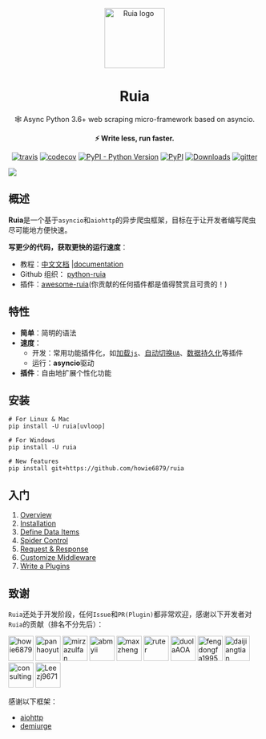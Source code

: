 <p align="center"><img src="https://raw.githubusercontent.com/howie6879/ruia/master/docs/images/logo.png" width='120px' height='120px' alt="Ruia logo" >
</p>
<h1 align="center">Ruia</h1>
<p align="center">🕸️ Async Python 3.6+ web scraping micro-framework based on asyncio.</p>
<p align="center"><strong>⚡ Write less, run faster.</strong></p>

<p align="center">
<a href="https://travis-ci.org/howie6879/ruia"><img src="https://travis-ci.org/howie6879/ruia.svg?branch=master" alt="travis"></a>
<a href="https://travis-ci.org/howie6879/ruia"><img src="https://codecov.io/gh/howie6879/ruia/branch/master/graph/badge.svg" alt="codecov"></a>
<a href="https://pypi.org/project/ruia"><img src="https://img.shields.io/pypi/pyversions/ruia.svg" alt="PyPI - Python Version"></a>
<a href="https://pypi.org/project/ruia/"><img src="https://img.shields.io/pypi/v/ruia.svg" alt="PyPI"></a>
<a href="https://pepy.tech/project/ruia"><img src="https://pepy.tech/badge/ruia/month" alt="Downloads"></a>
<a href="https://gitter.im/howie6879_ruia/communit"><img src="https://badges.gitter.im/Join%20Chat.svg" alt="gitter"></a>
</p>

![](https://raw.githubusercontent.com/howie6879/ruia/master/docs/images/ruia_demo.png)

## 概述

**Ruia**是一个基于`asyncio`和`aiohttp`的异步爬虫框架，目标在于让开发者编写爬虫尽可能地方便快速。

**写更少的代码，获取更快的运行速度**：

- 教程：[中文文档][doc_cn] |[documentation][doc_en]
- Github 组织： [python-ruia][Organization]
- 插件：[awesome-ruia][Awesome](你贡献的任何插件都是值得赞赏且可贵的！)

## 特性

- **简单**：简明的语法
- **速度**：
  - 开发：常用功能插件化，如[加载`js`][ruia-pyppeteer]、[自动切换`UA`][ruia-ua]、[数据持久化][ruia-motor]等插件
  - 运行：**asyncio**驱动
- **插件**：自由地扩展个性化功能

## 安装

``` shell
# For Linux & Mac
pip install -U ruia[uvloop]

# For Windows
pip install -U ruia

# New features
pip install git+https://github.com/howie6879/ruia
```

## 入门

1.  [Overview](https://docs.python-ruia.org/en/tutorials/overview.html)
2.  [Installation](https://docs.python-ruia.org/en/tutorials/installation.html)
3.  [Define Data Items](https://docs.python-ruia.org/en/tutorials/item.html)
4.  [Spider Control](https://docs.python-ruia.org/en/tutorials/spider.html)
5.  [Request & Response](https://docs.python-ruia.org/en/tutorials/request.html)
6.  [Customize Middleware](https://docs.python-ruia.org/en/tutorials/middleware.html)
7.  [Write a Plugins](https://docs.python-ruia.org/en/tutorials/plugins.html)

## 致谢

`Ruia`还处于开发阶段，任何`Issue`和`PR(Plugin)`都非常欢迎，感谢以下开发者对`Ruia`的贡献（排名不分先后）：

<!-- To get src for img: https://api.github.com/users/username -->
<a href="https://github.com/howie6879"><img src="https://avatars.githubusercontent.com/u/17047388?s=60&v=4" title="howie6879" width="50" height="50"></a>
<a href="https://github.com/panhaoyut"><img src="https://avatars.githubusercontent.com/u/23495987?s=60&v=4" title="panhaoyut" width="50" height="50"></a>
<a href="https://github.com/mirzazulfan"><img src="https://avatars.githubusercontent.com/u/36124339?s=64&v=4" title="mirzazulfan" width="50" height="50"></a>
<a href="https://github.com/abmyii"><img src="https://avatars.githubusercontent.com/u/52673001?s=60&v=4" title="abmyii" width="50" height="50"></a>
<a href="https://github.com/maxzheng"><img src="https://avatars.githubusercontent.com/u/9684260?s=60&v=4" title="maxzheng" width="50" height="50"></a>
<a href="https://github.com/ruter"><img src="https://avatars.githubusercontent.com/u/8568876?s=60&v=4" title="ruter" width="50" height="50"></a>
<a href="https://github.com/duolaAOA"><img src="https://avatars.githubusercontent.com/u/26339233?s=60&v=4" title="duolaAOA" width="50" height="50"></a>
<a href="https://github.com/fengdongfa1995"><img src="https://avatars.githubusercontent.com/u/20141092?s=60&v=4" title="fengdongfa1995" width="50" height="50"></a>
<a href="https://github.com/daijiangtian"><img src="https://avatars.githubusercontent.com/u/18069191?s=60&v=4" title="daijiangtian" width="50" height="50"></a>
<a href="https://github.com/scott-stoltzman-consulting"><img src="https://avatars.githubusercontent.com/u/66376167?s=60&v=4" title="consulting" width="50" height="50"></a>
<a href="https://github.com/Leezj9671"><img src="https://avatars.githubusercontent.com/u/11917826?s=60&v=4" title="Leezj9671" width="50" height="50"></a>

感谢以下框架：

- [aiohttp](https://github.com/aio-libs/aiohttp/)
- [demiurge](https://github.com/matiasb/demiurge)



[doc_cn]: https://www.howie6879.cn/ruia/
[doc_en]: https://docs.python-ruia.org/
[Awesome]: https://github.com/python-ruia/awesome-ruia
[Organization]: https://github.com/python-ruia
[ruia-pyppeteer]: https://github.com/python-ruia/ruia-pyppeteer
[ruia-motor]: https://github.com/python-ruia/ruia-motor
[ruia-ua]: https://github.com/python-ruia/ruia-ua
